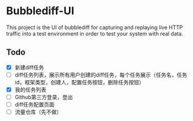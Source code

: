 # Bubblediff-UI

This project is the UI of bubblediff for capturing and replaying live HTTP traffic into a test environment in order to test your system with real data.

## Todo

- [x] 新建diff任务
- [ ] diff任务列表，展示所有用户创建的diff任务，每个任务展示（任务名，任务id，框架类型，创建人，配置任务按钮，删除任务按钮）
- [x] 我的任务列表
- [ ] Github第三方登录，登出
- [ ] diff任务配置页面
- [ ] 流量仓库（先不做）
